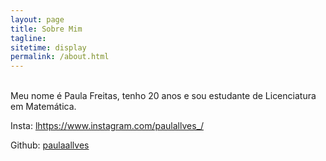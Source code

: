 ```yaml
---
layout: page
title: Sobre Mim
tagline:
sitetime: display
permalink: /about.html
---
```


<br> Meu nome é Paula Freitas, tenho 20 anos e sou estudante de Licenciatura em Matemática.<br/>

Insta: <a href="mailto:https://www.instagram.com/paulallves_/">lhttps://www.instagram.com/paulallves_/</a>


        
Github: [paulaallves](https://github.com/paulaallves)



